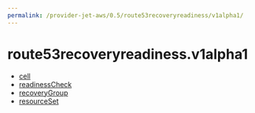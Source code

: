 ```yaml
---
permalink: /provider-jet-aws/0.5/route53recoveryreadiness/v1alpha1/
---
```


# route53recoveryreadiness.v1alpha1



* [cell](cell.md)
* [readinessCheck](readinessCheck.md)
* [recoveryGroup](recoveryGroup.md)
* [resourceSet](resourceSet.md)